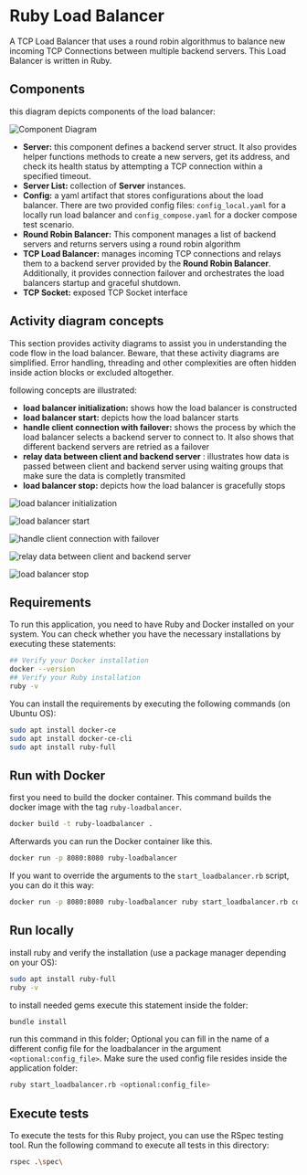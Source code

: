 # Ruby Load Balancer

A TCP Load Balancer that uses a round robin algorithmus to balance new incoming TCP Connections between multiple backend servers. This Load Balancer is written in Ruby.

## Components

this diagram depicts components of the load balancer:

![Component Diagram](../../doc/component_diagram_loadbalancer_only.png)
- **Server:** this component defines a backend server struct. It also provides helper functions methods to create a new servers, get its address, and check its health status by attempting a TCP connection within a specified timeout.
- **Server List:** collection of **Server** instances.
- **Config:** a yaml artifact that stores configurations about the load balancer. There are two provided config files:  `config_local.yaml` for a locally run load balancer and `config_compose.yaml` for a docker compose test scenario.
- **Round Robin Balancer:** This component manages a list of backend servers and returns servers using a round robin algorithm
- **TCP Load Balancer:** manages incoming TCP connections and relays them to a backend server provided by the **Round Robin Balancer**. Additionally, it provides connection failover and orchestrates the load balancers startup and graceful shutdown.
- **TCP Socket:** exposed TCP Socket interface

## Activity diagram concepts

This section provides activity diagrams to assist you in understanding the code flow in the load balancer. Beware, that these activity diagrams are simplified. Error handling, threading and other complexities are often hidden inside action blocks or excluded altogether. 

following concepts are illustrated:
- **load balancer initialization:** shows how the load balancer is constructed
- **load balancer start:** depicts how the load balancer starts 
- **handle client connection with failover:** shows the process by which the load balancer selects a backend server to connect to. It also shows that different backend servers are retried as a failover
- **relay data between client and backend server** : illustrates how data is passed between client and backend server using waiting groups that make sure the data is completly transmited
- **load balancer stop:** depicts how the load balancer is gracefully stops

![load balancer initialization](../../doc/activity_diagram_loadbalancer_init.png)

![load balancer start](../../doc/activity_diagram_loadbalancer_start.png)

![handle client connection with failover](../../doc/activity_diagram_loadbalancer_handle_connection.png)

![relay data between client and backend server](../../doc/activity_diagram_loadbalancer_relay_data.png)

![load balancer stop](../../doc/activity_diagram_loadbalancer_stop.png)

## Requirements

To run this application, you need to have Ruby and Docker installed on your system. You can check whether you have the necessary installations by executing these statements:
```sh
## Verify your Docker installation
docker --version
## Verify your Ruby installation
ruby -v
```

You can install the requirements by executing the following commands (on Ubuntu OS):
```sh
sudo apt install docker-ce
sudo apt install docker-ce-cli
sudo apt install ruby-full
```

## Run with Docker

first you need to build the docker container.
This command builds the docker image with the tag `ruby-loadbalancer`.
```sh
docker build -t ruby-loadbalancer .
```

Afterwards you can run the Docker container like this.
```sh
docker run -p 8080:8080 ruby-loadbalancer
```

If you want to override the arguments to the `start_loadbalancer.rb` script, you can do it this way:
```sh
docker run -p 8080:8080 ruby-loadbalancer ruby start_loadbalancer.rb config_local.yaml
```

## Run locally

install ruby and verify the installation (use a package manager depending on your OS):
```sh
sudo apt install ruby-full
ruby -v
```

to install needed gems execute this statement inside the folder:
```sh
bundle install
```

run this command in this folder; Optional you can fill in the name of a different config file for the loadbalancer in the argument `<optional:config_file>`. Make sure the used config file resides inside the application folder:
```sh
ruby start_loadbalancer.rb <optional:config_file>
```

## Execute tests

To execute the tests for this Ruby project, you can use the RSpec testing tool. Run the following command to execute all tests in this directory:
```sh
rspec .\spec\
```
